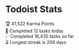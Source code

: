 
# Todoist Stats

<!-- TODO-IST:START -->
🏆  41,522 Karma Points           
🌸  Completed 12 tasks today           
✅  Completed 16,435 tasks so far           
⏳  Longest streak is 209 days
<!-- TODO-IST:END -->

